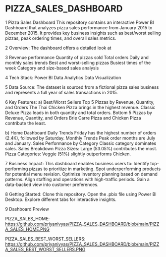 # PIZZA_SALES_DASHBOARD
1 Pizza Sales Dashboard
This repository contains an interactive Power BI Dashboard that analyzes pizza sales performance from January 2015 to December 2015. It provides key business insights such as best/worst selling pizzas, peak ordering times, and overall sales metrics.

2 Overview:
The dashboard offers a detailed look at

3 Revenue performance
Quantity of pizzas sold
Total orders
Daily and monthly sales trends
Best and worst-selling pizzas
Busiest times of the week
Category and size-based sales analysis

4 Tech Stack:
Power BI
Data Analytics
Data Visualization

5 Data Source:
The dataset is sourced from a fictional pizza sales business and represents a full year of sales transactions in 2015.

6 Key Features:
a) Best/Worst Sellers
Top 5 Pizzas by Revenue, Quantity, and Orders
The Thai Chicken Pizza brings in the highest revenue.
Classic Deluxe Pizza leads in both quantity and total orders.
Bottom 5 Pizzas by Revenue, Quantity, and Orders
Brie Carre Pizza and Chicken Pizza contribute the least.

b) Home Dashboard
Daily Trends
Friday has the highest number of orders (2.4K), followed by Saturday.
Monthly Trends
Peak order months are July and January.
Sales Performance by Category
Classic category dominates sales.
Sales Breakdown
Pizza Sizes: Large (53.05%) contributes the most.
Pizza Categories: Veggie (51%) slightly outperforms Chicken.

7 Business Impact:
This dashboard enables business users to:
Identify top-performing pizzas to prioritize in marketing.
Spot underperforming products for potential menu revision.
Optimize inventory planning based on demand patterns.
Align staffing and operations with high-traffic periods.
Gain a data-backed view into customer preferences.

8 Getting Started:
Clone this repository.
Open the .pbix file using Power BI Desktop.
Explore different tabs for interactive insights.

9 Dashboard Preview

   PIZZA_SALES_HOME: https://github.com/priyanivyas/PIZZA_SALES_DASHBOARD/blob/main/PIZZA_SALES_HOME.PNG

   PIZZA_SALES_BEST_WORST_SELLERS: https://github.com/priyanivyas/PIZZA_SALES_DASHBOARD/blob/main/PIZZA_SALES_BEST_WORST_SELLERS.PNG
   
